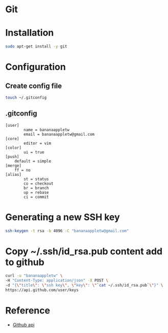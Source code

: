 # Git

# Installation

```bash
sudo apt-get install -y git
```

# Configuration

## Create config file

```bash
touch ~/.gitconfig
```

## .gitconfig

```
[user]
        name = bananaappletw
        email = bananaappletw@gmail.com
[core]
        editor = vim
[color]
        ui = true
[push]
    default = simple
[merge]
    ff = no
[alias]
        st = status
        co = checkout
        br = branch
        up = rebase
        ci = commit
```

# Generating a new SSH key

```bash
ssh-keygen -t rsa -b 4096 -C "bananaappletw@gmail.com"
```

# Copy ~/.ssh/id_rsa.pub content add to github
```bash
curl -u "bananaappletw" \
-H "Content-Type: application/json" -X POST \
-d "{\"title\": \"ssh key\", \"key\": \"`cat ~/.ssh/id_rsa.pub`\"}" \
https://api.github.com/user/keys
```

# Reference
- [Github api](https://developer.github.com/v3/)
